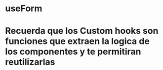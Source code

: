 # useForm

# Recuerda que los Custom hooks son funciones que extraen la logica de los componentes y te permitiran reutilizarlas

